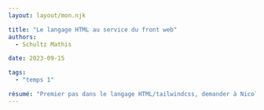 ```yaml
---
layout: layout/mon.njk

title: "Le langage HTML au service du front web"
authors:
  - Schultz Mathis

date: 2023-09-15

tags: 
  - "temps 1"

résumé: "Premier pas dans le langage HTML/tailwindcss, demander à Nicolas Bert"
---
```

